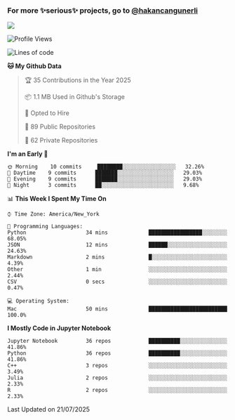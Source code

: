 ### For more ✨serious✨ projects, go to [@hakancangunerli](https://github.com/hakancangunerli)

![](https://github-readme-stats.vercel.app/api/top-langs/?username=johngunerli&layout=compact&hide=jupyter%20notebook,tex,html,shell,CSS,Ruby,Makefile,EmberScript,MATLAB,C&langs_count=6&exclude_repo=2015-csharp,gt_code,gsu_code,uga_code,uga_robotics)

<!--START_SECTION:waka-->
![Profile Views](http://img.shields.io/badge/Profile%20Views-3-blue)

![Lines of code](https://img.shields.io/badge/From%20Hello%20World%20I%27ve%20Written-481075%20lines%20of%20code-blue)

**🐱 My Github Data** 

> 🏆 35 Contributions in the Year 2025
 > 
> 📦 1.1 MB Used in Github's Storage 
 > 
> 💼 Opted to Hire
 > 
> 📜 89 Public Repositories 
 > 
> 🔑 62 Private Repositories  
 > 
**I'm an Early 🐤** 

```text
🌞 Morning    10 commits     ████████░░░░░░░░░░░░░░░░░   32.26% 
🌆 Daytime    9 commits      ███████░░░░░░░░░░░░░░░░░░   29.03% 
🌃 Evening    9 commits      ███████░░░░░░░░░░░░░░░░░░   29.03% 
🌙 Night      3 commits      ██░░░░░░░░░░░░░░░░░░░░░░░   9.68%

```


📊 **This Week I Spent My Time On** 

```text
⌚︎ Time Zone: America/New_York

💬 Programming Languages: 
Python                   34 mins             █████████████████░░░░░░░░   68.05% 
JSON                     12 mins             ██████░░░░░░░░░░░░░░░░░░░   24.63% 
Markdown                 2 mins              █░░░░░░░░░░░░░░░░░░░░░░░░   4.39% 
Other                    1 min               ░░░░░░░░░░░░░░░░░░░░░░░░░   2.44% 
CSV                      0 secs              ░░░░░░░░░░░░░░░░░░░░░░░░░   0.47%

💻 Operating System: 
Mac                      50 mins             █████████████████████████   100.0%

```

**I Mostly Code in Jupyter Notebook** 

```text
Jupyter Notebook         36 repos            ██████████░░░░░░░░░░░░░░░   41.86% 
Python                   36 repos            ██████████░░░░░░░░░░░░░░░   41.86% 
C++                      3 repos             ░░░░░░░░░░░░░░░░░░░░░░░░░   3.49% 
Julia                    2 repos             ░░░░░░░░░░░░░░░░░░░░░░░░░   2.33% 
R                        2 repos             ░░░░░░░░░░░░░░░░░░░░░░░░░   2.33%

```



 Last Updated on 21/07/2025
<!--END_SECTION:waka-->


